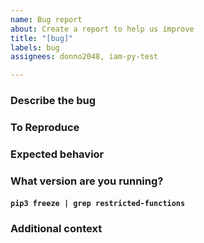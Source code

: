 ```yaml
---
name: Bug report
about: Create a report to help us improve
title: "[bug]"
labels: bug
assignees: donno2048, iam-py-test

---
```


### Describe the bug

<!-- A clear and concise description of what the bug is. -->

### To Reproduce

<!-- Steps to reproduce the behavior -->

### Expected behavior

<!-- A clear and concise description of what you expected to happen. -->

### What version are you running?

#### `pip3 freeze | grep restricted-functions`

<!-- Put the output here -->

### Additional context

<!-- Add any other context about the problem here. -->
